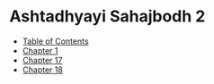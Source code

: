 # Ashtadhyayi Sahajbodh 2 

- [Table of Contents](toc.md)
- [Chapter 1](chapter-01.md)
- [Chapter 17](chapter-17.md)
- [Chapter 18](chapter-18.md)
